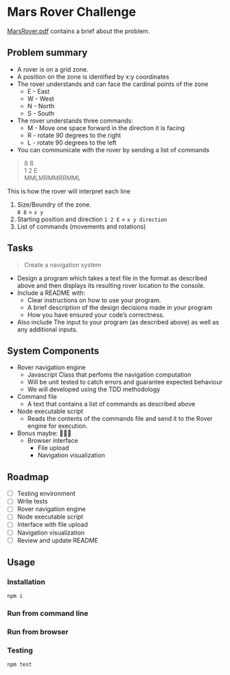 # Mars Rover Challenge

[MarsRover.pdf](MarsRover.pdf) contains a brief about the problem.

## Problem summary

* A rover is on a grid zone.
* A position on the zone is identified by x:y coordinates
* The rover understands and can face the cardinal points of the zone
  * E - East
  * W - West
  * N - North
  * S - South
* The rover understands three commands:
  * M - Move one space forward in the direction it is facing
  * R - rotate 90 degrees to the right
  * L - rotate 90 degrees to the left
* You can communicate with the rover by sending a list of commands

> 8 8  
1 2 E  
MMLMRMMRRMML

This is how the rover will interpret each line
1. Size/Boundry of the zone.  
   `8 8` = `x y`
2. Starting position and direction
   `1 2 E` = `x y direction`
3. List of commands (movements and rotations)

## Tasks

> Create a navigation system

* Design a program which takes a text file in the format as described above and then displays its resulting rover location to the console.
* Include a README with:
  - Clear instructions on how to use your program.
  - A brief description of the design decisions made in your program
  - How you have ensured your code’s correctness.
* Also include The input to your program (as described above) as well as any additional inputs.

## System Components

* Rover navigation engine
    - Javascript Class that perfoms the navigation computation
    - Will be unit tested to catch errors and guarantee expected behaviour
    - We will developed using the TDD methodology
* Command file
    - A text that contains a list of commands as described above
* Node executable script
    - Reads the contents of the commands file and send it to the Rover engine for execution.
* Bonus maybe: 🤷🏽‍♂️
    - Browser interface
        - File upload
        - Navigation visualization

## Roadmap

- [ ] Testing environment
- [ ] Write tests
- [ ] Rover navigation engine
- [ ] Node executable script
- [ ] Interface with file upload
- [ ] Navigation visualization
- [ ] Review and update README

## Usage

### Installation
```
npm i
```

### Run from command line

### Run from browser

### Testing
```
npm test
```